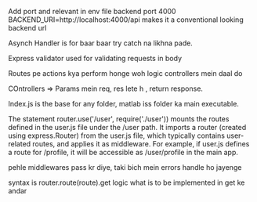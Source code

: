 Add port and relevant in env file
backend port 4000
BACKEND_URI=http://localhost:4000/api makes it a conventional looking backend url

Asynch Handler is for baar baar try catch na likhna pade.

Express validator used for validating requests in body

Routes pe actions kya perform honge woh logic controllers mein daal do

COntrollers => Params mein req, res lete h , return response.

Index.js is the base for any folder, matlab iss folder ka main executable.

The statement router.use('/user', require('./user')) mounts the routes defined in the user.js file under the /user path. It imports a router (created using express.Router) from the user.js file, which typically contains user-related routes, and applies it as middleware. For example, if user.js defines a route for /profile, it will be accessible as /user/profile in the main app.

pehle middlewares pass kr diye, taki bich mein errors handle ho jayenge

syntax is router.route(route).get logic what is to be implemented in get ke andar